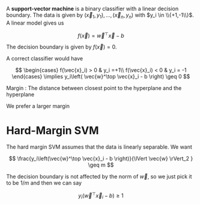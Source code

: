 A **support-vector machine** is a binary classifier with a linear decision boundary. The data is given by $(\vec{x}_1, y_1), \dots, (\vec{x}_n, y_n)$ with $y_i \in \\{+1,-1\\}$. A linear model gives us

$$
f(\vec{x}) = \vec{w}^\top \vec{x} - b
$$

The decision boundary is given by $f(\vec{x})=0$.

A correct classifier would have

$$
\begin{cases}
f(\vec{x}_i) > 0 & y_i =+1\\
f(\vec{x}_i) < 0 & y_i = -1
\end{cases} \implies y_i\left( \vec{w}^\top \vec{x}_i  - b \right) \geq 0
$$

Margin
: The distance between closest point to the hyperplane and the hyperplane

We prefer a larger margin

# Hard-Margin SVM

The hard margin SVM assumes that the data is linearly separable. We want 

$$
\frac{y_i\left(\vec{w}^\top \vec{x}_i - b  \right)}{\lVert \vec{w} \rVert_2 } \geq m
$$

The decision boundary is not affected by the norm of $\vec{w}$, so we just pick it to be $1/m$ and then we can say

$$
y_i\left(\vec{w}^\top \vec{x}_i - b  \right) \geq 1
$$